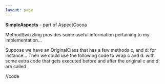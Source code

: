 ```yaml
---
layout: page
---
```


**SimpleAspects** - part of AspectCocoa

MethodSwizzling provides some useful information pertaining to my implementation...

Suppose we have an OriginalClass that has a few methods c, and d: for instance...
Then we could use the following code to wrap c and d: with some extra code that gets executed before and after the original c and d: are called

    

//code

    
